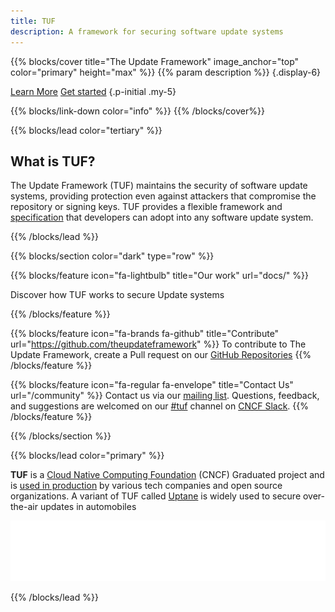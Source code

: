 ```yaml
---
title: TUF
description: A framework for securing software update systems
---
```


{{% blocks/cover title="The Update Framework" image_anchor="top" color="primary" height="max" %}}
{{% param description %}}
{.display-6}

<a class="btn btn-lg btn-primary me-3" href="docs/">Learn More</a>
<a class="btn btn-lg btn-secondary" href="docs/get-started/">Get started</a>
{.p-initial .my-5}

{{% blocks/link-down color="info" %}}
{{% /blocks/cover%}}

{{% blocks/lead color="tertiary" %}}

## What is TUF?


The Update Framework (TUF) maintains the security of software update systems, providing protection even against attackers that compromise the repository or signing keys. TUF provides a flexible framework and [specification](https://theupdateframework.github.io/specification/latest/) that developers can adopt into any software update system.


{{% /blocks/lead %}}

{{% blocks/section color="dark" type="row" %}}

{{% blocks/feature icon="fa-lightbulb" title="Our work" url="docs/" %}}

Discover how TUF works to secure Update systems


{{% /blocks/feature %}}


{{% blocks/feature icon="fa-brands fa-github" title="Contribute" url="https://github.com/theupdateframework" %}}
To contribute to The Update Framework, create a Pull request on our [GitHub Repositories](https://github.com/theupdateframework)
{{% /blocks/feature %}}


{{% blocks/feature icon="fa-regular fa-envelope" title="Contact Us" url="/community" %}}
Contact us via our [mailing
list](https://groups.google.com/forum/?fromgroups#!forum/theupdateframework).
Questions, feedback, and suggestions are welcomed on our [#tuf](https://cloud-native.slack.com/archives/C8NMD3QJ3) channel
on [CNCF Slack](https://slack.cncf.io/). 
{{% /blocks/feature %}}

{{% /blocks/section %}}


{{% blocks/lead color="primary" %}}


**TUF** is a [Cloud Native Computing Foundation](https://www.cncf.io) (CNCF) Graduated project and is [used in production](docs/adoptions) by various tech companies and open source organizations. A variant of TUF called [Uptane](https://uptane.github.io/) is widely used to secure over-the-air updates in automobiles

[![CNCF logo][]][cncf]

[cncf]: https://cncf.io
[cncf logo]: static/img/cncf-white.svg
[incubating]: https://www.cncf.io/projects/


{{% /blocks/lead %}}


